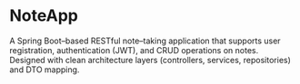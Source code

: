 # NoteApp

A Spring Boot–based RESTful note–taking application that supports user registration, authentication (JWT), and CRUD operations on notes.  
Designed with clean architecture layers (controllers, services, repositories) and DTO mapping.
 
 
